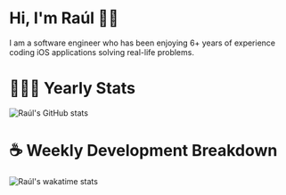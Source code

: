 # Hi, I'm Raúl 👋🏻

I am a software engineer who has been enjoying 6+ years of experience coding iOS applications solving real-life problems.

# 👨🏻‍💻 Yearly Stats
![Raúl's GitHub stats](https://github-readme-stats.vercel.app/api?username=rpairo&show_icons=true&count_private=true&hide=stars)

# ☕️ Weekly Development Breakdown
![Raúl's wakatime stats](https://github-readme-stats.vercel.app/api/wakatime?username=rpairo)
